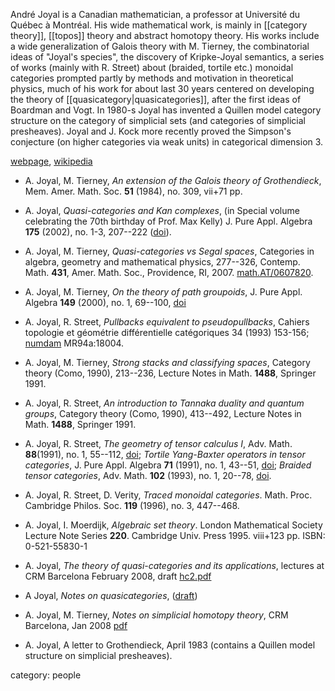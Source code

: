 André Joyal is a Canadian mathematician, a professor at Université du Québec à Montréal. His wide mathematical work, is mainly in [[category theory]], [[topos]] theory and abstract homotopy theory. His works include a wide generalization of Galois theory with M. Tierney, the combinatorial ideas of "Joyal's species", the discovery of Kripke-Joyal semantics, a series of works (mainly with R. Street) about (braided, tortile etc.) monoidal categories prompted partly by methods and motivation in theoretical physics, much of his work for about last 30 years centered on developing the theory of [[quasicategory|quasicategories]], after the first ideas of Boardman and Vogt. In 1980-s Joyal has invented a Quillen model category structure on the category of simplicial sets (and categories of simplicial presheaves). Joyal and J. Kock more recently proved the Simpson's conjecture (on higher categories via weak units) in categorical dimension 3. 

[webpage](http://www.professeurs.uqam.ca/pages/joyal.andre.htm), [wikipedia](http://en.wikipedia.org/wiki/Andr%C3%A9_Joyal)

* A. Joyal, M. Tierney, _An extension of the Galois theory of Grothendieck_,  Mem. Amer. Math. Soc.  __51__  (1984),  no. 309, vii+71 pp.

* A. Joyal, _Quasi-categories and Kan complexes_, (in Special volume celebrating the 70th birthday of Prof. Max Kelly) J. Pure Appl. Algebra  __175__ (2002),  no. 1-3, 207--222 (<a href="http://dx.doi.org/10.1016/S0022-4049(02)00135-4">doi</a>).

* A. Joyal, M. Tierney, _Quasi-categories vs Segal spaces_, Categories in algebra, geometry and mathematical physics,  277--326, Contemp. Math. __431__, Amer. Math. Soc., Providence, RI, 2007. [math.AT/0607820](http://arxiv.org/abs/math.AT/0607820).

* A. Joyal, M. Tierney, _On the theory of path groupoids_,  J. Pure Appl. Algebra __149__  (2000),  no. 1, 69--100, <a href="http://dx.doi.org/10.1016/S0022-4049(98)00164-9">doi</a>

* A. Joyal, R. Street, _Pullbacks equivalent to pseudopullbacks_, Cahiers topologie et géométrie différentielle catégoriques 34 (1993) 153-156; [numdam](http://www.numdam.org/item?id=CTGDC_1993__34_2_153_0) MR94a:18004.

* A. Joyal, M. Tierney, _Strong stacks and classifying spaces_,  Category theory (Como, 1990),  213--236, Lecture Notes in Math. __1488__, Springer 1991. 

* A. Joyal, R. Street, _An introduction to Tannaka duality and quantum groups_,  Category theory (Como, 1990),  413--492, Lecture Notes in Math. __1488__, Springer 1991. 

* A. Joyal, R. Street, _The geometry of tensor calculus I_,  Adv. Math.  __88__(1991),  no. 1, 55--112, <a href="http://dx.doi.org/10.1016/0001-8708(91)90003-P">doi</a>; _Tortile Yang-Baxter operators in tensor categories_,  J. Pure Appl. Algebra  __71__  (1991),  no. 1, 43--51, <a href="http://dx.doi.org/10.1016/0022-4049(91)90039-5">doi</a>; _Braided tensor categories_, Adv. Math. __102__ (1993),  no. 1, 20--78, <a href="http://dx.doi.org/10.1006/aima.1993.1055">doi</a>.

* A. Joyal, R. Street, D. Verity, _Traced monoidal categories_.  Math. Proc. Cambridge Philos. Soc.  __119__  (1996),  no. 3, 447--468. 

* A. Joyal, I. Moerdijk, _Algebraic set theory_. London Mathematical Society Lecture Note Series __220__. Cambridge Univ. Press 1995. viii+123 pp. ISBN: 0-521-55830-1

* A. Joyal, _The theory of quasi-categories and its applications_, lectures at CRM Barcelona February 2008, draft [hc2.pdf](http://www.crm.cat/HigherCategories/hc2.pdf)

* A Joyal, _Notes on quasicategories_, ([draft](http://www.math.uchicago.edu/~may/IMA/Joyal.pdf))

* A. Joyal, M. Tierney, _Notes on simplicial homotopy theory_, CRM Barcelona, Jan 2008 [pdf](http://www.crm.cat/HigherCategories/tierney.pdf)

* A. Joyal, A letter to Grothendieck, April 1983 (contains a Quillen model structure on simplicial presheaves). 

category: people